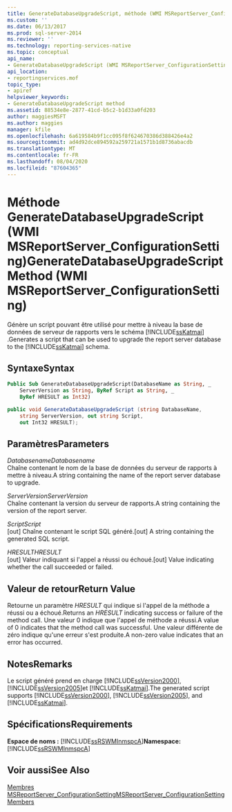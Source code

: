 ```yaml
---
title: GenerateDatabaseUpgradeScript, méthode (WMI MSReportServer_ConfigurationSetting) | Microsoft Docs
ms.custom: ''
ms.date: 06/13/2017
ms.prod: sql-server-2014
ms.reviewer: ''
ms.technology: reporting-services-native
ms.topic: conceptual
api_name:
- GenerateDatabaseUpgradeScript (WMI MSReportServer_ConfigurationSetting Class)
api_location:
- reportingservices.mof
topic_type:
- apiref
helpviewer_keywords:
- GenerateDatabaseUpgradeScript method
ms.assetid: 88534e8e-2877-41cd-b5c2-b1d33a0fd203
author: maggiesMSFT
ms.author: maggies
manager: kfile
ms.openlocfilehash: 6a619584b9f1cc095f8f624670386d388426e4a2
ms.sourcegitcommit: ad4d92dce894592a259721a1571b1d8736abacdb
ms.translationtype: MT
ms.contentlocale: fr-FR
ms.lasthandoff: 08/04/2020
ms.locfileid: "87604365"
---
```

# <a name="generatedatabaseupgradescript-method-wmi-msreportserver_configurationsetting"></a><span data-ttu-id="0ccf6-102">Méthode GenerateDatabaseUpgradeScript (WMI MSReportServer_ConfigurationSetting)</span><span class="sxs-lookup"><span data-stu-id="0ccf6-102">GenerateDatabaseUpgradeScript Method (WMI MSReportServer_ConfigurationSetting)</span></span>
  <span data-ttu-id="0ccf6-103">Génère un script pouvant être utilisé pour mettre à niveau la base de données de serveur de rapports vers le schéma [!INCLUDE[ssKatmai](../../includes/sskatmai-md.md)] .</span><span class="sxs-lookup"><span data-stu-id="0ccf6-103">Generates a script that can be used to upgrade the report server database to the [!INCLUDE[ssKatmai](../../includes/sskatmai-md.md)] schema.</span></span>  
  
## <a name="syntax"></a><span data-ttu-id="0ccf6-104">Syntaxe</span><span class="sxs-lookup"><span data-stu-id="0ccf6-104">Syntax</span></span>  
  
```vb  
Public Sub GenerateDatabaseUpgradeScript(DatabaseName as String, _  
    ServerVersion as String, ByRef Script as String, _  
    ByRef HRESULT as Int32)  
```  
  
```csharp  
public void GenerateDatabaseUpgradeScript (string DatabaseName,   
    string ServerVersion, out string Script,   
    out Int32 HRESULT);  
```  
  
## <a name="parameters"></a><span data-ttu-id="0ccf6-105">Paramètres</span><span class="sxs-lookup"><span data-stu-id="0ccf6-105">Parameters</span></span>  
 <span data-ttu-id="0ccf6-106">*Databasename*</span><span class="sxs-lookup"><span data-stu-id="0ccf6-106">*Databasename*</span></span>  
 <span data-ttu-id="0ccf6-107">Chaîne contenant le nom de la base de données du serveur de rapports à mettre à niveau.</span><span class="sxs-lookup"><span data-stu-id="0ccf6-107">A string containing the name of the report server database to upgrade.</span></span>  
  
 <span data-ttu-id="0ccf6-108">*ServerVersion*</span><span class="sxs-lookup"><span data-stu-id="0ccf6-108">*ServerVersion*</span></span>  
 <span data-ttu-id="0ccf6-109">Chaîne contenant la version du serveur de rapports.</span><span class="sxs-lookup"><span data-stu-id="0ccf6-109">A string containing the version of the report server.</span></span>  
  
 <span data-ttu-id="0ccf6-110">*Script*</span><span class="sxs-lookup"><span data-stu-id="0ccf6-110">*Script*</span></span>  
 <span data-ttu-id="0ccf6-111">[out] Chaîne contenant le script SQL généré.</span><span class="sxs-lookup"><span data-stu-id="0ccf6-111">[out] A string containing the generated SQL script.</span></span>  
  
 <span data-ttu-id="0ccf6-112">*HRESULT*</span><span class="sxs-lookup"><span data-stu-id="0ccf6-112">*HRESULT*</span></span>  
 <span data-ttu-id="0ccf6-113">[out] Valeur indiquant si l'appel a réussi ou échoué.</span><span class="sxs-lookup"><span data-stu-id="0ccf6-113">[out] Value indicating whether the call succeeded or failed.</span></span>  
  
## <a name="return-value"></a><span data-ttu-id="0ccf6-114">Valeur de retour</span><span class="sxs-lookup"><span data-stu-id="0ccf6-114">Return Value</span></span>  
 <span data-ttu-id="0ccf6-115">Retourne un paramètre *HRESULT* qui indique si l'appel de la méthode a réussi ou a échoué.</span><span class="sxs-lookup"><span data-stu-id="0ccf6-115">Returns an *HRESULT* indicating success or failure of the method call.</span></span> <span data-ttu-id="0ccf6-116">Une valeur 0 indique que l'appel de méthode a réussi.</span><span class="sxs-lookup"><span data-stu-id="0ccf6-116">A value of 0 indicates that the method call was successful.</span></span> <span data-ttu-id="0ccf6-117">Une valeur différente de zéro indique qu'une erreur s'est produite.</span><span class="sxs-lookup"><span data-stu-id="0ccf6-117">A non-zero value indicates that an error has occurred.</span></span>  
  
## <a name="remarks"></a><span data-ttu-id="0ccf6-118">Notes</span><span class="sxs-lookup"><span data-stu-id="0ccf6-118">Remarks</span></span>  
 <span data-ttu-id="0ccf6-119">Le script généré prend en charge [!INCLUDE[ssVersion2000](../../includes/ssversion2000-md.md)], [!INCLUDE[ssVersion2005](../../includes/ssversion2005-md.md)]et [!INCLUDE[ssKatmai](../../includes/sskatmai-md.md)].</span><span class="sxs-lookup"><span data-stu-id="0ccf6-119">The generated script supports [!INCLUDE[ssVersion2000](../../includes/ssversion2000-md.md)], [!INCLUDE[ssVersion2005](../../includes/ssversion2005-md.md)], and [!INCLUDE[ssKatmai](../../includes/sskatmai-md.md)].</span></span>  
  
## <a name="requirements"></a><span data-ttu-id="0ccf6-120">Spécifications</span><span class="sxs-lookup"><span data-stu-id="0ccf6-120">Requirements</span></span>  
 <span data-ttu-id="0ccf6-121">**Espace de noms :** [!INCLUDE[ssRSWMInmspcA](../../includes/ssrswminmspca-md.md)]</span><span class="sxs-lookup"><span data-stu-id="0ccf6-121">**Namespace:** [!INCLUDE[ssRSWMInmspcA](../../includes/ssrswminmspca-md.md)]</span></span>  
  
## <a name="see-also"></a><span data-ttu-id="0ccf6-122">Voir aussi</span><span class="sxs-lookup"><span data-stu-id="0ccf6-122">See Also</span></span>  
 [<span data-ttu-id="0ccf6-123">Membres MSReportServer_ConfigurationSetting</span><span class="sxs-lookup"><span data-stu-id="0ccf6-123">MSReportServer_ConfigurationSetting Members</span></span>](msreportserver-configurationsetting-members.md)  
  
  
